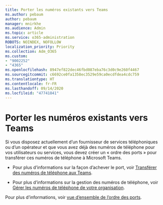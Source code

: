 ```yaml
---
title: Porter les numéros existants vers Teams
ms.author: pebaum
author: pebaum
manager: mnirkhe
ms.audience: Admin
ms.topic: article
ms.service: o365-administration
ROBOTS: NOINDEX, NOFOLLOW
localization_priority: Priority
ms.collection: Adm_O365
ms.custom:
- "9002252"
- "4365"
ms.openlocfilehash: 8947ef822dec46fbd087eba76c3d0c9e260f4467
ms.sourcegitcommit: c6692ce0fa1358ec3529e59ca0ecdfdea4cdc759
ms.translationtype: HT
ms.contentlocale: fr-FR
ms.lasthandoff: 09/14/2020
ms.locfileid: "47741841"
---
```

# <a name="port-existing-numbers-to-teams"></a>Porter les numéros existants vers Teams

Si vous disposez actuellement d’un fournisseur de services téléphoniques ou d’un opérateur et que vous avez déjà des numéros de téléphone pour vos utilisateurs ou services, vous devez créer un « ordre des ports » pour transférer ces numéros de téléphone à Microsoft Teams.

- Pour plus d’informations sur la façon d’achever le port, voir [Transférer des numéros de téléphone aux Teams](https://docs.microsoft.com/microsoftteams/phone-number-calling-plans/transfer-phone-numbers-to-teams). 

- Pour plus d’informations sur la gestion des numéros de téléphone, voir [Gérer les numéros de téléphone de votre organisation](https://docs.microsoft.com/microsoftteams/manage-phone-numbers-for-your-organization/manage-phone-numbers-for-your-organization). 

Pour plus d’informations, voir [vue d’ensemble de l’ordre des ports](https://docs.microsoft.com/MicrosoftTeams/phone-number-calling-plans/port-order-overview). 
